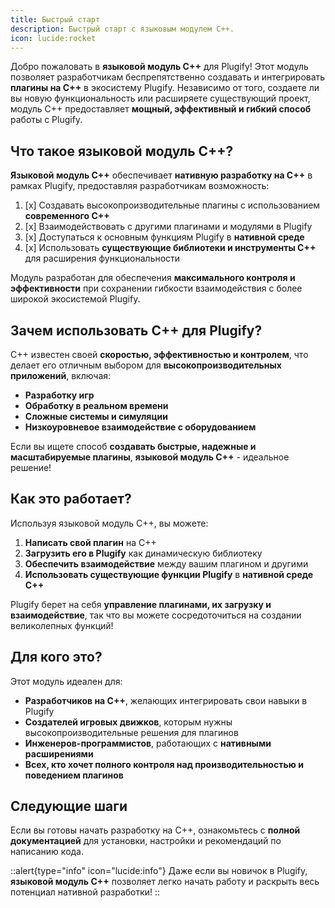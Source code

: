 ```yaml
---
title: Быстрый старт
description: Быстрый старт с языковым модулем C++.
icon: lucide:rocket
---
```


Добро пожаловать в **языковой модуль C++** для Plugify! Этот модуль позволяет разработчикам беспрепятственно создавать и интегрировать **плагины на C++** в экосистему Plugify. Независимо от того, создаете ли вы новую функциональность или расширяете существующий проект, модуль C++ предоставляет **мощный, эффективный и гибкий способ** работы с Plugify.

## Что такое языковой модуль C++?

**Языковой модуль C++** обеспечивает **нативную разработку на C++** в рамках Plugify, предоставляя разработчикам возможность:

1. [x] Создавать высокопроизводительные плагины с использованием **современного C++**
2. [x] Взаимодействовать с другими плагинами и модулями в Plugify
3. [x] Доступаться к основным функциям Plugify в **нативной среде**
4. [x] Использовать **существующие библиотеки и инструменты C++** для расширения функциональности

Модуль разработан для обеспечения **максимального контроля и эффективности** при сохранении гибкости взаимодействия с более широкой экосистемой Plugify.

## Зачем использовать C++ для Plugify?

C++ известен своей **скоростью, эффективностью и контролем**, что делает его отличным выбором для **высокопроизводительных приложений**, включая:

- **Разработку игр**
- **Обработку в реальном времени**
- **Сложные системы и симуляции**
- **Низкоуровневое взаимодействие с оборудованием**

Если вы ищете способ **создавать быстрые, надежные и масштабируемые плагины**, **языковой модуль C++** - идеальное решение!

## Как это работает?

Используя языковой модуль C++, вы можете:

1. **Написать свой плагин** на C++
2. **Загрузить его в Plugify** как динамическую библиотеку
3. **Обеспечить взаимодействие** между вашим плагином и другими
4. **Использовать существующие функции Plugify** в **нативной среде C++**

Plugify берет на себя **управление плагинами, их загрузку и взаимодействие**, так что вы можете сосредоточиться на создании великолепных функций!

## Для кого это?

Этот модуль идеален для:

- **Разработчиков на C++**, желающих интегрировать свои навыки в Plugify
- **Создателей игровых движков**, которым нужны высокопроизводительные решения для плагинов
- **Инженеров-программистов**, работающих с **нативными расширениями**
- **Всех, кто хочет полного контроля над производительностью и поведением плагинов**

## Следующие шаги

Если вы готовы начать разработку на C++, ознакомьтесь с **полной документацией** для установки, настройки и рекомендаций по написанию кода.

::alert{type="info" icon="lucide:info"}
Даже если вы новичок в Plugify, **языковой модуль C++** позволяет легко начать работу и раскрыть весь потенциал нативной разработки!
::